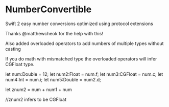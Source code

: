 # NumberConvertible
Swift 2 easy number conversions optimized using protocol extensions

Thanks @matthewcheok for the help with this!

Also added overloaded operators to add numbers of multiple types without casting

If you do math with mismatched type the overloaded operators will infer CGFloat type.

 let num:Double   = 12;
 let num2:Float   = num.f;
 let num3:CGFloat = num.c;
 let num4:Int     = num.i;
 let num5:Double  = num2.d;


let znum2 = num + num1 + num

//znum2 infers to be CGFloat
